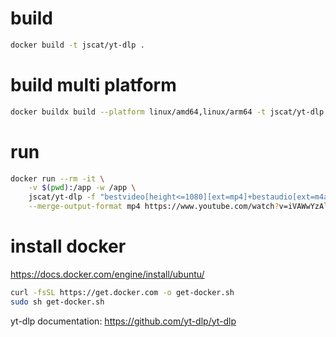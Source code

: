 # build
```bash
docker build -t jscat/yt-dlp .
```

# build multi platform
```bash
docker buildx build --platform linux/amd64,linux/arm64 -t jscat/yt-dlp:latest --push .
```

# run
```bash
docker run --rm -it \
    -v $(pwd):/app -w /app \
    jscat/yt-dlp -f "bestvideo[height<=1080][ext=mp4]+bestaudio[ext=m4a]/best[ext=mp4]/best" \
    --merge-output-format mp4 https://www.youtube.com/watch?v=iVAWwYzAlVs
```

# install docker
https://docs.docker.com/engine/install/ubuntu/
```bash
curl -fsSL https://get.docker.com -o get-docker.sh
sudo sh get-docker.sh
```

yt-dlp documentation: https://github.com/yt-dlp/yt-dlp